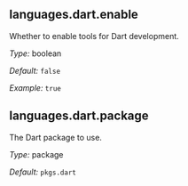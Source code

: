 

[comment]: # (Please add your documentation on top of this line)

## languages\.dart\.enable

Whether to enable tools for Dart development\.



*Type:*
boolean



*Default:*
` false `



*Example:*
` true `



## languages\.dart\.package



The Dart package to use\.



*Type:*
package



*Default:*
` pkgs.dart `
